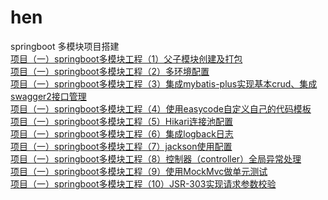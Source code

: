 # hen
springboot 多模块项目搭建<br>
[项目（一）springboot多模块工程（1）父子模块创建及打包](https://blog.csdn.net/qq_34453866/article/details/106322479)<br>
[项目（一）springboot多模块工程（2）多环境配置](https://blog.csdn.net/qq_34453866/article/details/106391009)<br>
[项目（一）springboot多模块工程（3）集成mybatis-plus实现基本crud、集成swagger2接口管理](https://blog.csdn.net/qq_34453866/article/details/106432574)<br>
[项目（一）springboot多模块工程（4）使用easycode自定义自己的代码模板](https://blog.csdn.net/qq_34453866/article/details/106463597)<br>
[项目（一）springboot多模块工程（5）Hikari连接池配置](https://blog.csdn.net/qq_34453866/article/details/106677230)<br>
[项目（一）springboot多模块工程（6）集成logback日志](https://blog.csdn.net/qq_34453866/article/details/106698404)<br>
[项目（一）springboot多模块工程（7）jackson使用配置](https://blog.csdn.net/qq_34453866/article/details/106725103)<br>
[项目（一）springboot多模块工程（8）控制器（controller）全局异常处理](https://blog.csdn.net/qq_34453866/article/details/106796821)<br>
[项目（一）springboot多模块工程（9）使用MockMvc做单元测试](https://blog.csdn.net/qq_34453866/article/details/106819590)<br>
[项目（一）springboot多模块工程（10）JSR-303实现请求参数校验](https://blog.csdn.net/qq_34453866/article/details/106819960)<br>
